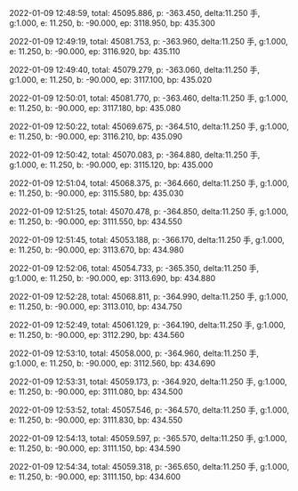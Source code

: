 2022-01-09 12:48:59, total: 45095.886, p: -363.450, delta:11.250 手, g:1.000, e: 11.250, b: -90.000, ep: 3118.950, bp: 435.300

2022-01-09 12:49:19, total: 45081.753, p: -363.960, delta:11.250 手, g:1.000, e: 11.250, b: -90.000, ep: 3116.920, bp: 435.110

2022-01-09 12:49:40, total: 45079.279, p: -363.060, delta:11.250 手, g:1.000, e: 11.250, b: -90.000, ep: 3117.100, bp: 435.020

2022-01-09 12:50:01, total: 45081.770, p: -363.460, delta:11.250 手, g:1.000, e: 11.250, b: -90.000, ep: 3117.180, bp: 435.080

2022-01-09 12:50:22, total: 45069.675, p: -364.510, delta:11.250 手, g:1.000, e: 11.250, b: -90.000, ep: 3116.210, bp: 435.090

2022-01-09 12:50:42, total: 45070.083, p: -364.880, delta:11.250 手, g:1.000, e: 11.250, b: -90.000, ep: 3115.120, bp: 435.000

2022-01-09 12:51:04, total: 45068.375, p: -364.660, delta:11.250 手, g:1.000, e: 11.250, b: -90.000, ep: 3115.580, bp: 435.030

2022-01-09 12:51:25, total: 45070.478, p: -364.850, delta:11.250 手, g:1.000, e: 11.250, b: -90.000, ep: 3111.550, bp: 434.550

2022-01-09 12:51:45, total: 45053.188, p: -366.170, delta:11.250 手, g:1.000, e: 11.250, b: -90.000, ep: 3113.670, bp: 434.980

2022-01-09 12:52:06, total: 45054.733, p: -365.350, delta:11.250 手, g:1.000, e: 11.250, b: -90.000, ep: 3113.690, bp: 434.880

2022-01-09 12:52:28, total: 45068.811, p: -364.990, delta:11.250 手, g:1.000, e: 11.250, b: -90.000, ep: 3113.010, bp: 434.750

2022-01-09 12:52:49, total: 45061.129, p: -364.190, delta:11.250 手, g:1.000, e: 11.250, b: -90.000, ep: 3112.290, bp: 434.560

2022-01-09 12:53:10, total: 45058.000, p: -364.960, delta:11.250 手, g:1.000, e: 11.250, b: -90.000, ep: 3112.560, bp: 434.690

2022-01-09 12:53:31, total: 45059.173, p: -364.920, delta:11.250 手, g:1.000, e: 11.250, b: -90.000, ep: 3111.080, bp: 434.500

2022-01-09 12:53:52, total: 45057.546, p: -364.570, delta:11.250 手, g:1.000, e: 11.250, b: -90.000, ep: 3111.830, bp: 434.550

2022-01-09 12:54:13, total: 45059.597, p: -365.570, delta:11.250 手, g:1.000, e: 11.250, b: -90.000, ep: 3111.150, bp: 434.590

2022-01-09 12:54:34, total: 45059.318, p: -365.650, delta:11.250 手, g:1.000, e: 11.250, b: -90.000, ep: 3111.150, bp: 434.600
